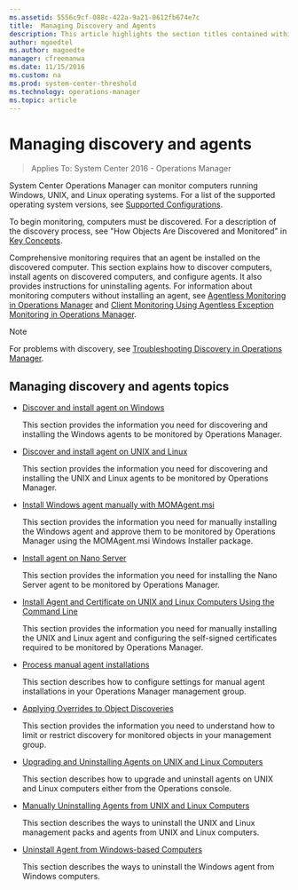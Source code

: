 ```yaml
---
ms.assetid: 5556c9cf-088c-422a-9a21-0612fb674e7c
title:  Managing Discovery and Agents
description: This article highlights the section titles contained within this section of the Operations Manager 2016 documentation. 
author: mgoedtel
ms.author: magoedte
manager: cfreemanwa
ms.date: 11/15/2016
ms.custom: na
ms.prod: system-center-threshold
ms.technology: operations-manager
ms.topic: article
---
```


# Managing discovery and agents

>Applies To: System Center 2016 - Operations Manager

System Center Operations Manager can monitor computers running Windows, UNIX, and Linux operating systems. For a list of the supported operating system versions, see [Supported Configurations](../../scom/plan-system-requirements.md).

To begin monitoring, computers must be discovered. For a description of the discovery process, see "How Objects Are Discovered and Monitored" in [Key Concepts](../get-started/Operations-Manager-Key-Concepts.md).

Comprehensive monitoring requires that an agent be installed on the discovered computer. This section explains how to discover computers, install agents on discovered computers, and configure agents. It also provides instructions for uninstalling agents. For information about monitoring computers without installing an agent, see [Agentless Monitoring in Operations Manager](https://technet.microsoft.com/library/hh212910%28v=sc.12%29.aspx) and [Client Monitoring Using Agentless Exception Monitoring in Operations Manager](https://technet.microsoft.com/library/hh230748%28v=sc.12%29.aspx).

> [!NOTE]
> For problems with discovery, see [Troubleshooting Discovery in Operations Manager](http://go.microsoft.com/fwlink/p/?LinkId=235123).

## Managing discovery and agents topics

-   [Discover and install agent on Windows](install-agent-on-windows-using-the-discovery-wizard.md)

    This section provides the information you need for discovering and installing the Windows agents to be monitored by Operations Manager.

-   [Discover and install agent on UNIX and Linux](install-agent-on-unix-and-linux-using-the-discovery-wizard.md)

    This section provides the information you need for discovering and installing the UNIX and Linux agents to be monitored by Operations Manager.

-   [Install Windows agent manually with MOMAgent.msi](../../scom/manage-deploy-windows-agent-manually.md)

     This section provides the information you need for manually installing the Windows agent and approve them to be monitored by Operations Manager using the MOMAgent.msi Windows Installer package.

-   [Install agent on Nano Server](../../scom/manage-deploy-windows-agent-nano.md)

    This section provides the information you need for installing the Nano Server agent to be monitored by Operations Manager.

-   [Install Agent and Certificate on UNIX and Linux Computers Using the Command Line](../../scom/manage-install-crossplat-agent-cmdline.md)

    This section provides the information you need for manually installing the UNIX and Linux agent and configuring the self-signed certificates required to be monitored by Operations Manager.

-   [Process manual agent installations](process-manual-agent-installations.md)

    This section describes how to configure settings for manual agent installations in your Operations Manager management group.

-   [Applying Overrides to Object Discoveries](Applying-Overrides-to-Object-Discoveries.md)

    This section provides the information you need to understand how to limit or restrict discovery for monitored objects in your management group.

-   [Upgrading and Uninstalling Agents on UNIX and Linux Computers](../../scom/manage-upgrade-uninstall-crossplat-agent.md)

    This section describes how to upgrade and uninstall agents on UNIX and Linux computers either from the Operations console.  

-   [Manually Uninstalling Agents from UNIX and Linux Computers](Manually-Uninstalling-Agents-from-UNIX-and-Linux-Computers.md)

    This section describes the ways to uninstall the UNIX and Linux management packs and agents from UNIX and Linux computers.

-   [Uninstall Agent from Windows-based Computers](../../scom/manage-uninstall-windows-agent.md)

    This section describes the ways to uninstall the Windows agent from Windows computers.




